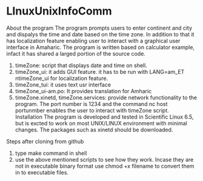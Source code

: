 LInuxUnixInfoComm
=================
About the program
The program prompts users to enter continent and city and dispalys the time and date based on the time zone. In addition to that it has localization feature enabling user to interact with a graphical user interface in Amaharic. The program is written based on calculator example, infact it has shared a larged portion of the source code.
1. timeZone: script that displays date and time on shell.
2. timeZone_ui: it adds GUI feature. it has to be run with LANG=am_ET ntimeZone_ui for localization feature.
3. timeZone_tui: it uses text usr interface
4. timeZone_ui-am.po: It provides translation for Amharic
5. timeZone.xinetd, timeZone.services: provide network functionality to the program. The port number is 1234 and the command nc host portunmber enables the user to interact with timeZone script.
Installation
The program is developed and tested in Scientific Linux 6.5, but is excted to work on most UNIX/LINUX environment with minimal changes. The packages such as xinetd should be downloaded.

Steps after cloning from github
1. type make command in shell
2. use  the above mentioned scripts to see how they work. Incase they are not in executable binary format use chmod +x filename to convert them in to executable files.
